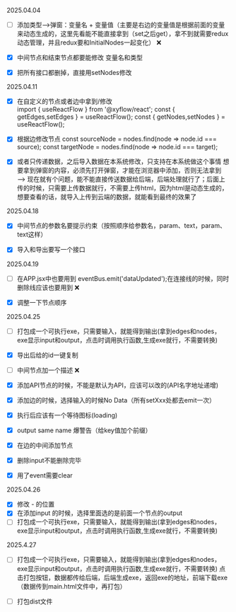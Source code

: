 2025.04.04
- [ ] 添加类型——>弹窗：变量名 + 变量值（主要是右边的变量值是根据前面的变量来动态生成的，这里先看能不能直接拿到（set之后get），拿不到就需要redux动态管理，并且redux要和InitialNodes一起变化） ❌
- [x] 中间节点和结束节点都要能修改 变量名和类型    
- [x] 把所有接口都删掉，直接用setNodes修改  



2025.04.11
- [x] 在自定义的节点或者边中拿到/修改  
  import {
  useReactFlow
  } from '@xyflow/react';
  const { getEdges,setEdges  } = useReactFlow();
  const { getNodes,setNodes  } = useReactFlow();
- [x] 根据边修改节点 
  const sourceNode = nodes.find(node => node.id === source);
  const targetNode = nodes.find(node => node.id === target);
- [x] 或者只传递数据，之后导入数据在本系统修改，只支持在本系统做这个事情 
  想要拿到弹窗的内容，必须先打开弹窗，才能在浏览器中添加，否则无法拿到——> 现在就有个问题，能不能直接传送数据给后端，后端处理就行了；后面上传的时候，只需要上传数据就行，不需要上传html，因为html是动态生成的，想要查看的话，就导入上传到云端的数据，就能看到最终的效果了



2025.04.18
- [x] 中间节点的参数名要提示约束（按照顺序给参数名，param、text，param、text这样） 
- [x] 导入和导出要写一个接口 



2025.04.19
- [ ] 在APP.jsx中也要用到 eventBus.emit('dataUpdated');在连接线的时候，同时删除线应该也要用到 ❌
- [x] 调整一下节点顺序 



2025.04.25
- [ ] 打包成一个可执行exe，只需要输入，就能得到输出(拿到edges和nodes，exe显示input和output，点击时调用执行函数,生成exe就行，不需要转换)
- [x] 导出后给的id一键复制 
- [ ] 中间节点加一个描述 ❌
- [x] 添加API节点的时候，不能是默认为API，应该可以改的(API名字地址递增) 
- [x] 添加边的时候，选择输入的时候No Data（所有setXxx处都去emit一次）
- [x] 执行后应该有一个等待图标(loading) 
- [x] output same name 爆警告（给key值加个前缀）
- [x] 在边的中间添加节点 
- [x] 删除input不能删除完毕 
- [x] 用了event需要clear 



2025.04.26
- [x] 修改 - 的位置 
- [x] 在添加input 的时候，选择里面选的是前面一个节点的output
- [ ] 打包成一个可执行exe，只需要输入，就能得到输出(拿到edges和nodes，exe显示input和output，点击时调用执行函数,生成exe就行，不需要转换)

2025.4.27
- [ ] 打包成一个可执行exe，只需要输入，就能得到输出(拿到edges和nodes，exe显示input和output，点击时调用执行函数,生成exe就行，不需要转换)
      点击打包按钮，数据都传给后端，后端生成exe，返回exe的地址，前端下载exe（数据传到main.html文件中，再打包）
      
- [ ] 打包dist文件